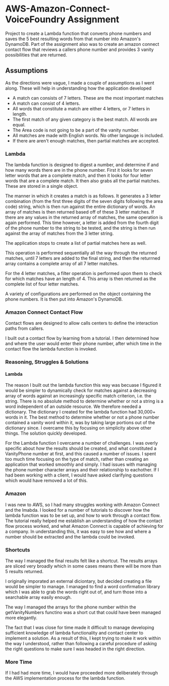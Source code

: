 # AWS-Amazon-Connect-VoiceFoundry Assignment

Project to create a Lambda function that converts phone numbers and saves the 5 best resulting words from that number into Amazon's DynamoDB. Part of the assignment also was to create an amazon connect contact flow that reviews a callers phone number and provides 3 vanity possibilities that are returned.

## Assumptions

As the directions were vague, I made a couple of assumptions as I went along. These will help in understanding how the application developed

 * A match can consists of 7 letters. These are the most important matches
 * A match can consist of 4 letters.
 * All words that constitute a match are either 4 letters, or 7 letters in length.
 * The first match of any given category is the best match. All words are equal.
 * The Area code is not going to be a part of the vanity number.
 * All matches are made with English words. No other langauge is included.
 * If there are aren't enough matches, then partial matches are accepted.


### Lambda

The lambda function is designed to digest a number, and determine if and how many words there are in the phone number. First it looks for seven letter words that are a complete match, and then it looks for four letter words that are a complete match. It then also grabs all the partial matches. These are stored in a single object.

The manner in which it creates a match is as follows. It generates a 3 letter combination (from the first three digits of the seven digits following the area code) string, which is then run against the entire dictionary of words. An array of matches is then returned based off of these 3 letter matches. If there are any values in the returned array of matches, the same operation is again performed. This time however, a letter is added from the fourth digit of the phone number to the string to be tested, and the string is then run against the array of matches from the 3 letter string.

The application stops to create a list of partial matches here as well.

This operation is performed sequentially all the way through the returned matches, until 7 letters are added to the final string, and then the returrned array contains a complete array of all 7 letter matches.

For the 4 letter matches, a filter operation is performed upon them to check for which matches have an length of 4. This array is then returned as the complete list of four letter matches.

A variety of configurations are performed on the object containing the phone numbers. It is then put into Amazon's DynamoDB.

### Amazon Connect Contact Flow

Contact flows are designed to allow calls centers to define the interaction paths from callers.

I built out a contact flow by learning from a tutorial. I then determined how and where the user would enter their phone number, after which time in the contact flow the lambda function is invoked.


### Reasoning, Struggles & Solutions

#### Lambda

The reason I built out the lambda function this way was becuase I figured it would be simpler to dynamically check for matches against a decreasing array of words against an increasingly specific match criterion, i.e. the string. There is no absolute method to determine whether or not a string is a word independent of an outside resource. We therefore needed a dictionary. The dictionary I created for the lambda function had 30,000+ words in it. The best method to determine whether or not a phone number contained a vanity word within it, was by taking large portions out of the dictionary since. I overcame this by focusing on simplicity above other things. The solution quickly developed.

For the Lambda function I overcame a number of challenges.  I was overly specific about _how_ the results should be created, and what constituted a VanityPhone number at first, and this caused a number of issues. I spent too much time focusing on the type of match, rather than creating an application that worked smoothly and simply. I had issues with managing the phone number character arrays and their relationship to eachother. If I had been working with a client, I would have asked clarifying questions which would have removed a lot of this.


### Amazon

I was new to AWS, so I had many struggles working with Amazon Connect and the lmabda. I looked for a number of tutorials to discover how the lambda function was to be set up, and how to work through a contact flow. The tutorial really helped me establish an understanding of how the contact flow process worked, and what Amazon Connect is capable of achieving for a company. In understanding this, it was easy to see how and where a number should be extracted and the lambda could be invoked.


### Shortcuts

The way I managed the final results felt like a shortcut. The results arrays are sliced very broadly which in some cases means there will be more than 5 results returned.

I originally imporated an external diciontary, but decided creating a file would be simpler to manage. I managed to find a word confirmation library which I was able to grab the words right out of, and turn those into a searchable array easily enough.

The way I managed the arrays for the phone number within the getVanityNumbers functino was a short cut that could have been managed more elegantly.

The fact that I was close for time made it difficult to manage developing sufficient knowledge of lambda functionality and contact center to implement a solution. As a result of this, I kept trying to make it work within the way I understood, rather than following a careful procedure of asking the right questions to make sure I was headed in the right direction.


### More Time
If I had had more time, I would have proceeded more deliberately through the AWS implementation process for the lambda function.
